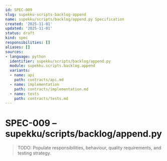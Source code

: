 ```yaml
---
id: SPEC-009
slug: supekku-scripts-backlog-append
name: supekku/scripts/backlog/append.py Specification
created: '2025-11-01'
updated: '2025-11-01'
status: draft
kind: spec
responsibilities: []
aliases: []
sources:
- language: python
  identifier: supekku/scripts/backlog/append.py
  module: supekku.scripts.backlog.append
  variants:
  - name: api
    path: contracts/api.md
  - name: implementation
    path: contracts/implementation.md
  - name: tests
    path: contracts/tests.md
---
```


# SPEC-009 – supekku/scripts/backlog/append.py

> TODO: Populate responsibilities, behaviour, quality requirements, and testing strategy.

